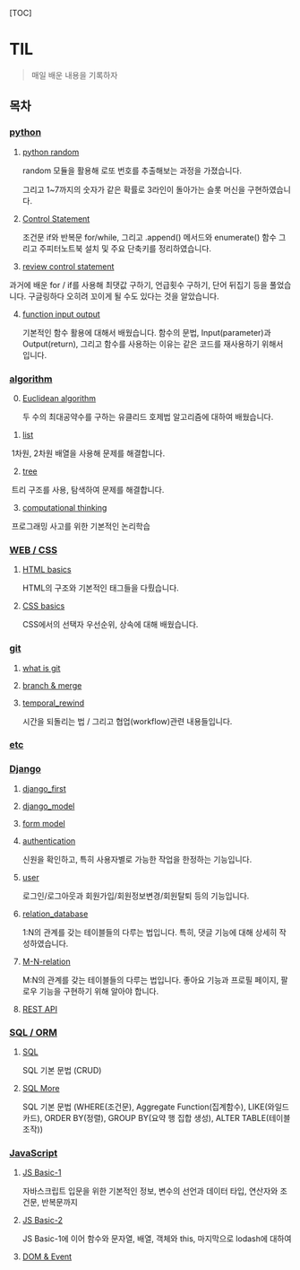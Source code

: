 [TOC]

# TIL

> 매일 배운 내용을 기록하자

## 목차

### [python](./python)

 1. [python random](./python/python_random.md)

    random 모듈을 활용해 로또 번호를 추출해보는 과정을 가졌습니다.

    그리고 1~7까지의 숫자가 같은 확률로 3라인이 돌아가는 슬롯 머신을 구현하였습니다.

 2. [Control Statement](./python/Control%20Statement.md)

    조건문 if와 반복문 for/while, 그리고 .append() 메서드와 enumerate() 함수 그리고 주피터노트북 설치 및 주요 단축키를 정리하였습니다.

 3. [review control statement](./python/review%20control%20statement.md)

   과거에 배운 for / if를 사용해 최댓값 구하기, 언급횟수 구하기, 단어 뒤집기 등을 풀었습니다. 구글링하다 오히려 꼬이게 될 수도 있다는 것을 알았습니다.

 4. [function input output](./python/function%20input%20output.md)

    기본적인 함수 활용에 대해서 배웠습니다. 함수의 문법, Input(parameter)과 Output(return), 그리고 함수를 사용하는 이유는 같은 코드를 재사용하기 위해서 입니다.

### [algorithm](./algorithm)

 0. [Euclidean algorithm](./algorithm/Euclidean%20Algorithm.md)

    두 수의 최대공약수를 구하는 유클리드 호제법 알고리즘에 대하여 배웠습니다.

1. [list](./algorithm/list-1%20and%20list-2.md)

​		1차원, 2차원 배열을 사용해 문제를 해결합니다.

2. [tree](./algorithm/tree.md)

​		트리 구조를 사용, 탐색하여 문제를 해결합니다.

3. [computational thinking](./algorithm/computational%20thinking.md)

​		프로그래밍 사고를 위한 기본적인 논리학습

### [WEB / CSS](./WEB%20CSS)

1. [HTML basics](./WEB%20CSS/HTML%20basics.md)

   HTML의 구조와 기본적인 태그들을 다뤘습니다.

2. [CSS basics](./WEB%20CSS/CSS%20basics.md)

   CSS에서의 선택자 우선순위, 상속에 대해 배웠습니다.

### [git](./git)

1. [what is git](./git/what_is_git.md)

2. [branch & merge](./git/branch%20&%20merge.md)

3. [temporal_rewind](./git/temporal_rewind.md)

   시간을 되돌리는 법 / 그리고 협업(workflow)관련 내용들입니다.

### [etc](./etc)



### [Django](./Django)

1. [django_first](./Django/django_first.md)

2. [django_model](./Django/django_model.md)

3. [form model](./Django/form%20model.md)

4. [authentication](./Django/authentication.md)

   신원을 확인하고, 특히 사용자별로 가능한 작업을 한정하는 기능입니다.

5. [user](./Django/user.md)

   로그인/로그아웃과 회원가입/회원정보변경/회원탈퇴 등의 기능입니다.

6. [relation_database](./Django/relation_database.md)

   1:N의 관계를 갖는 테이블들의 다루는 법입니다. 특히, 댓글 기능에 대해 상세히 작성하였습니다.

7. [M-N-relation](./Django/M-N-relation.md)

   M:N의 관계를 갖는 테이블들의 다루는 법입니다. 좋아요 기능과 프로필 페이지, 팔로우 기능을 구현하기 위해 알아야 합니다.

8. [REST API](./Django/REST%20API.md)

### [SQL / ORM](./SQL%20ORM)

1. [SQL](./SQL%20ORM/SQL%20CRUD.md)

   SQL 기본 문법 (CRUD)

2. [SQL More](./SQL%20ORM/SQL2.md)

   SQL 기본 문법 (WHERE(조건문), Aggregate Function(집계함수), LIKE(와일드카드), ORDER BY(정렬), GROUP BY(요약 행 집합 생성), ALTER TABLE(테이블 조작))

### [JavaScript](./JavaScript)

1. [JS Basic-1](./JavaScript/JS%20Basic-1.md)

   자바스크립트 입문을 위한 기본적인 정보, 변수의 선언과 데이터 타입, 연산자와 조건문, 반복문까지

2. [JS Basic-2](./JavaScript/JS%20Basic-2.md)

   JS Basic-1에 이어 함수와 문자열, 배열, 객체와 this, 마지막으로 lodash에 대하여

3. [DOM & Event](./JavaScript/DOM%20&%20Event.md)
